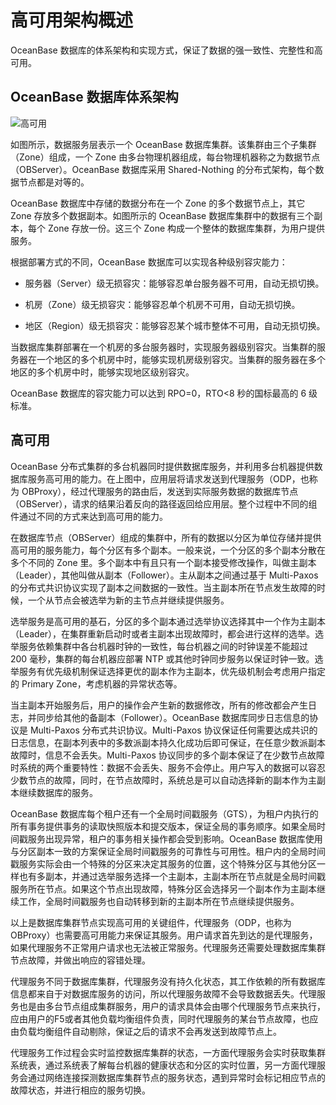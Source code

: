 # 高可用架构概述

OceanBase 数据库的体系架构和实现方式，保证了数据的强一致性、完整性和高可用。

## OceanBase 数据库体系架构

![高可用](https://help-static-aliyun-doc.aliyuncs.com/assets/img/zh-CN/7726968461/p355597.jpg)

如图所示，数据服务层表示一个 OceanBase 数据库集群。该集群由三个子集群（Zone）组成，一个 Zone 由多台物理机器组成，每台物理机器称之为数据节点（OBServer）。OceanBase 数据库采用 Shared-Nothing 的分布式架构，每个数据节点都是对等的。

OceanBase 数据库中存储的数据分布在一个 Zone 的多个数据节点上，其它 Zone 存放多个数据副本。如图所示的 OceanBase 数据库集群中的数据有三个副本，每个 Zone 存放一份。这三个 Zone 构成一个整体的数据库集群，为用户提供服务。

根据部署方式的不同，OceanBase 数据库可以实现各种级别容灾能力：

* 服务器（Server）级无损容灾：能够容忍单台服务器不可用，自动无损切换。

* 机房（Zone）级无损容灾：能够容忍单个机房不可用，自动无损切换。

* 地区（Region）级无损容灾：能够容忍某个城市整体不可用，自动无损切换。

当数据库集群部署在一个机房的多台服务器时，实现服务器级别容灾。当集群的服务器在一个地区的多个机房中时，能够实现机房级别容灾。当集群的服务器在多个地区的多个机房中时，能够实现地区级别容灾。

OceanBase 数据库的容灾能力可以达到 RPO=0，RTO<8 秒的国标最高的 6 级标准。

## 高可用

OceanBase 分布式集群的多台机器同时提供数据库服务，并利用多台机器提供数据库服务高可用的能力。在上图中，应用层将请求发送到代理服务（ODP，也称为 OBProxy），经过代理服务的路由后，发送到实际服务数据的数据库节点（OBServer），请求的结果沿着反向的路径返回给应用层。整个过程中不同的组件通过不同的方式来达到高可用的能力。

在数据库节点（OBServer）组成的集群中，所有的数据以分区为单位存储并提供高可用的服务能力，每个分区有多个副本。一般来说，一个分区的多个副本分散在多个不同的 Zone 里。多个副本中有且只有一个副本接受修改操作，叫做主副本（Leader），其他叫做从副本（Follower）。主从副本之间通过基于 Multi-Paxos 的分布式共识协议实现了副本之间数据的一致性。当主副本所在节点发生故障的时候，一个从节点会被选举为新的主节点并继续提供服务。

选举服务是高可用的基石，分区的多个副本通过选举协议选择其中一个作为主副本（Leader），在集群重新启动时或者主副本出现故障时，都会进行这样的选举。选举服务依赖集群中各台机器时钟的一致性，每台机器之间的时钟误差不能超过 200 毫秒，集群的每台机器应部署 NTP 或其他时钟同步服务以保证时钟一致。选举服务有优先级机制保证选择更优的副本作为主副本，优先级机制会考虑用户指定的 Primary Zone，考虑机器的异常状态等。

当主副本开始服务后，用户的操作会产生新的数据修改，所有的修改都会产生日志，并同步给其他的备副本（Follower）。OceanBase 数据库同步日志信息的协议是 Multi-Paxos 分布式共识协议。Multi-Paxos 协议保证任何需要达成共识的日志信息，在副本列表中的多数派副本持久化成功后即可保证，在任意少数派副本故障时，信息不会丢失。Multi-Paxos 协议同步的多个副本保证了在少数节点故障时系统的两个重要特性：数据不会丢失、服务不会停止。用户写入的数据可以容忍少数节点的故障，同时，在节点故障时，系统总是可以自动选择新的副本作为主副本继续数据库的服务。

OceanBase 数据库每个租户还有一个全局时间戳服务（GTS），为租户内执行的所有事务提供事务的读取快照版本和提交版本，保证全局的事务顺序。如果全局时间戳服务出现异常，租户的事务相关操作都会受到影响。OceanBase 数据库使用与分区副本一致的方案保证全局时间戳服务的可靠性与可用性。租户内的全局时间戳服务实际会由一个特殊的分区来决定其服务的位置，这个特殊分区与其他分区一样也有多副本，并通过选举服务选择一个主副本，主副本所在节点就是全局时间戳服务所在节点。如果这个节点出现故障，特殊分区会选择另一个副本作为主副本继续工作，全局时间戳服务也自动转移到新的主副本所在节点继续提供服务。

以上是数据库集群节点实现高可用的关键组件，代理服务（ODP，也称为 OBProxy）也需要高可用能力来保证其服务。用户请求首先到达的是代理服务，如果代理服务不正常用户请求也无法被正常服务。代理服务还需要处理数据库集群节点故障，并做出响应的容错处理。

代理服务不同于数据库集群，代理服务没有持久化状态，其工作依赖的所有数据库信息都来自于对数据库服务的访问，所以代理服务故障不会导致数据丢失。代理服务也是由多台节点组成集群服务，用户的请求具体会由哪个代理服务节点来执行，应由用户的F5或者其他负载均衡组件负责，同时代理服务的某台节点故障，也应由负载均衡组件自动剔除，保证之后的请求不会再发送到故障节点上。

代理服务工作过程会实时监控数据库集群的状态，一方面代理服务会实时获取集群系统表，通过系统表了解每台机器的健康状态和分区的实时位置，另一方面代理服务会通过网络连接探测数据库集群节点的服务状态，遇到异常时会标记相应节点的故障状态，并进行相应的服务切换。
